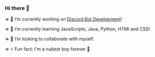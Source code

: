 ### Hi there 👋

⇒ 🔭 I’m currently working on [Discord Bot Development](https://discord.com/developers/docs/intro)!

⇒ 🌱 I’m currently learning JavaScripts, Java, Python, HTMl and CSS!

⇒ 👯 I’m looking to collaborate with myself.

⇒ ⚡ Fun fact: I'm a nubest boy forever 💪 
